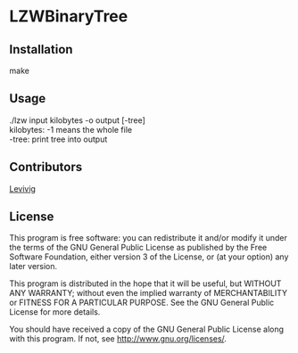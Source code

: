 # LZWBinaryTree


## Installation

make

## Usage

./lzw input kilobytes -o output [-tree] <br />
kilobytes: -1 means the whole file <br />
-tree: print tree into output

## Contributors

[Levivig](https://twitter.com/Levivig)

## License

This program is free software: you can redistribute it and/or modify
it under the terms of the GNU General Public License as published by
the Free Software Foundation, either version 3 of the License, or
(at your option) any later version.

This program is distributed in the hope that it will be useful,
but WITHOUT ANY WARRANTY; without even the implied warranty of
MERCHANTABILITY or FITNESS FOR A PARTICULAR PURPOSE.  See the
GNU General Public License for more details.

You should have received a copy of the GNU General Public License
along with this program.  If not, see <http://www.gnu.org/licenses/>.